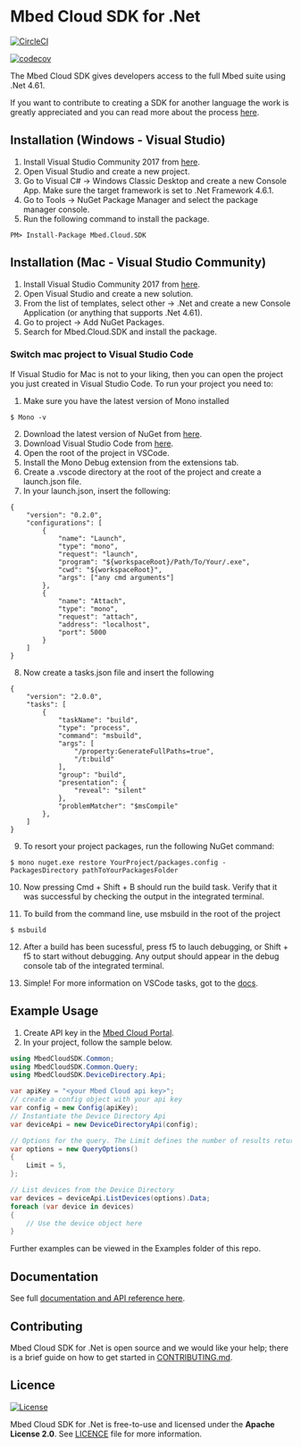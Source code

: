 # Mbed Cloud SDK for .Net

[![CircleCI](https://circleci.com/gh/ARMmbed/mbed-cloud-sdk-dotnet.svg?style=shield&circle-token=68538baa897f82e3dcc38a48315e9ba24977b183)](https://circleci.com/gh/ARMmbed/mbed-cloud-sdk-dotnet)

[![codecov](https://codecov.io/gh/ARMmbed/mbed-cloud-sdk-dotnet/branch/master/graph/badge.svg?token=r8Bg3F9X7V)](https://codecov.io/gh/ARMmbed/mbed-cloud-sdk-dotnet)

The Mbed Cloud SDK gives developers access to the full Mbed suite using .Net 4.61.

If you want to contribute to creating a SDK for another language the work is
greatly appreciated and you can read more about the process
[here](https://github.com/ARMmbed/mbed-cloud-sdk-codegen/blob/master/docs/create-new-language.md).

## Installation (Windows - Visual Studio)

1. Install Visual Studio Community 2017 from [here](https://www.visualstudio.com/).
2. Open Visual Studio and create a new project.
3. Go to Visual C# -> Windows Classic Desktop and create a new Console App. Make sure the target framework is set to .Net Framework 4.6.1.
4. Go to Tools -> NuGet Package Manager and select the package manager console.
5. Run the following command to install the package.

```
PM> Install-Package Mbed.Cloud.SDK
```

## Installation (Mac - Visual Studio Community)

1. Install Visual Studio Community 2017 from [here](https://www.visualstudio.com/).
2. Open Visual Studio and create a new solution.
3. From the list of templates, select other -> .Net and create a new Console Application (or anything that supports .Net 4.61).
4. Go to project -> Add NuGet Packages.
5. Search for Mbed.Cloud.SDK and install the package.

### Switch mac project to Visual Studio Code

If Visual Studio for Mac is not to your liking, then you can open the project you just created in Visual Studio Code. To run your project you need to:

1. Make sure you have the latest version of Mono installed

```
$ Mono -v
```
2. Download the latest version of NuGet from [here](https://dist.nuget.org/win-x86-commandline/latest/nuget.exe).
3. Download Visual Studio Code from [here](https://code.visualstudio.com/?wt.mc_id=DX_841432).
4. Open the root of the project in VSCode.
5. Install the Mono Debug extension from the extensions tab.
6. Create a .vscode directory at the root of the project and create a launch.json file.
7. In your launch.json, insert the following:

```
{
    "version": "0.2.0",
    "configurations": [
        {
            "name": "Launch",
            "type": "mono",
            "request": "launch",
            "program": "${workspaceRoot}/Path/To/Your/.exe",
            "cwd": "${workspaceRoot}",
            "args": ["any cmd arguments"]
        },
        {
            "name": "Attach",
            "type": "mono",
            "request": "attach",
            "address": "localhost",
            "port": 5000
        }
    ]
}
```
8. Now create a tasks.json file and insert the following

```
{
    "version": "2.0.0",
    "tasks": [
        {
            "taskName": "build",
            "type": "process",
            "command": "msbuild",
            "args": [
                "/property:GenerateFullPaths=true",
                "/t:build"
            ],
            "group": "build",
            "presentation": {
                "reveal": "silent"
            },
            "problemMatcher": "$msCompile"
        },
    ]
}
```

9. To resort your project packages, run the following NuGet command:

```
$ mono nuget.exe restore YourProject/packages.config -PackagesDirectory pathToYourPackagesFolder
```

10. Now pressing Cmd + Shift + B should run the build task. Verify that it was successful by checking the output in the integrated terminal.

11. To build from the command line, use msbuild in the root of the project

```
$ msbuild
```

12. After a build has been sucessful, press f5 to lauch debugging, or Shift + f5 to start without debugging. Any output should appear in the debug console tab of the integrated terminal.

13. Simple! For more information on VSCode tasks, got to the [docs](https://code.visualstudio.com/docs/editor/tasks).

## Example Usage

1. Create API key in the [Mbed Cloud Portal](https://portal.mbedcloud.com/).
2. In your project, follow the sample below.

```csharp
using MbedCloudSDK.Common;
using MbedCloudSDK.Common.Query;
using MbedCloudSDK.DeviceDirectory.Api;

var apiKey = "<your Mbed Cloud api key>";
// create a config object with your api key
var config = new Config(apiKey);
// Instantiate the Device Directory Api
var deviceApi = new DeviceDirectoryApi(config);

// Options for the query. The Limit defines the number of results returned
var options = new QueryOptions()
{
    Limit = 5,
};

// List devices from the Device Directory
var devices = deviceApi.ListDevices(options).Data;
foreach (var device in devices)
{
    // Use the device object here
}
```

Further examples can be viewed in the Examples folder of this repo.

## Documentation

See full [documentation and API reference here](https://s3-us-west-2.amazonaws.com/mbed-cloud-sdk-dotnet-dist/latest/docs/index.html).

## Contributing

Mbed Cloud SDK for .Net is open source and we would like your help; there is a
brief guide on how to get started in [CONTRIBUTING.md](CONTRIBUTING.md).

## Licence
[![License](https://img.shields.io/badge/License-Apache%202.0-blue.svg)](https://opensource.org/licenses/Apache-2.0)

Mbed Cloud SDK for .Net is free-to-use and licensed under the **Apache License
2.0**. See [LICENCE](LICENCE) file for more information.